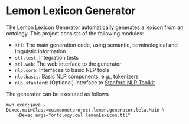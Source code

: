 Lemon Lexicon Generator
=======================

The Lemon Lexicon Generator automatically generates a lexicon from an ontology. This project
consists of the following modules:

 * `stl`: The main generation code, using semantic, terminological and linguistic information
 * `stl.test`: Integration tests
 * `stl.web`: The web interface to the generator
 * `nlp.core`: Interfaces to basic NLP tools
 * `nlp.basic`: Basic NLP components, e.g., tokenizers
 * `nlp.stanford`: (Optional) Interface to [Stanford NLP Toolkit](http://nlp.stanford.edu/software/corenlp.shtml)

The generator can be executed as follows

    mvn exec:java -Dexec.mainClass=eu.monnetproject.lemon.generator.lela.Main \
        -Dexec.args="ontology.owl lemonLexicon.ttl"


